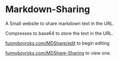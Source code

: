 # Markdown-Sharing
A Small website to share markdown text in the URL.

Compresses to base64 to store the text in the URL.

[funnyboyroks.com/MDShare/edit](https://funnyboyroks.com/MDShare/edit) to begin editing

[funnyboyroks.com/MDShare-Sharing](https://funnyboyroks.com/MDShare/) to view one.
